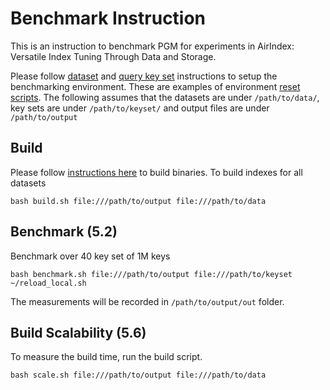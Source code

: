 # Benchmark Instruction

This is an instruction to benchmark PGM for experiments in AirIndex: Versatile Index Tuning Through Data and Storage.

Please follow [dataset](https://github.com/illinoisdata/airindex-public/blob/main/dataset_setup.md) and [query key set](https://github.com/illinoisdata/airindex-public/blob/main/keyset_setup.md) instructions to setup the benchmarking environment. These are examples of environment [reset scripts](https://github.com/illinoisdata/airindex-public/blob/main/reload_examples.md). The following assumes that the datasets are under `/path/to/data/`, key sets are under `/path/to/keyset/` and output files are under `/path/to/output`

## Build

Please follow [instructions here](https://github.com/illinoisdata/PGM-index/blob/master/README.md) to build binaries. To build indexes for all datasets

```
bash build.sh file:///path/to/output file:///path/to/data
```

## Benchmark (5.2)

Benchmark over 40 key set of 1M keys

```
bash benchmark.sh file:///path/to/output file:///path/to/keyset ~/reload_local.sh
```

The measurements will be recorded in `/path/to/output/out` folder.

## Build Scalability (5.6)

To measure the build time, run the build script.

```
bash scale.sh file:///path/to/output file:///path/to/data
```

